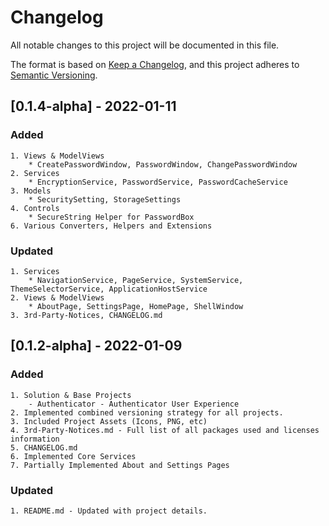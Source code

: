 # Changelog
All notable changes to this project will be documented in this file.

The format is based on [Keep a Changelog](https://keepachangelog.com/en/1.0.0/),
and this project adheres to [Semantic Versioning](https://semver.org/spec/v2.0.0.html).

## [0.1.4-alpha] - 2022-01-11

### Added
	1. Views & ModelViews
		* CreatePasswordWindow, PasswordWindow, ChangePasswordWindow
	2. Services
		* EncryptionService, PasswordService, PasswordCacheService
	3. Models
		* SecuritySetting, StorageSettings
	4. Controls
		* SecureString Helper for PasswordBox
	6. Various Converters, Helpers and Extensions

### Updated
	1. Services
		* NavigationService, PageService, SystemService, ThemeSelectorService, ApplicationHostService
	2. Views & ModelViews
		* AboutPage, SettingsPage, HomePage, ShellWindow
	3. 3rd-Party-Notices, CHANGELOG.md
## [0.1.2-alpha] - 2022-01-09

### Added
	1. Solution & Base Projects
		- Authenticator - Authenticator User Experience
	2. Implemented combined versioning strategy for all projects.
	3. Included Project Assets (Icons, PNG, etc)
	4. 3rd-Party-Notices.md - Full list of all packages used and licenses information 
	5. CHANGELOG.md
	6. Implemented Core Services
	7. Partially Implemented About and Settings Pages

### Updated
	1. README.md - Updated with project details.